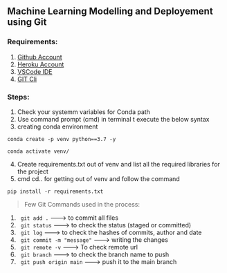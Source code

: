## Machine Learning Modelling and Deployement using Git 

### Requirements:

1. [Github Account](https://github.com)
2. [Heroku Account](https://id.heroku.com/login)
3. [VSCode IDE](https://code.visualstudio.com/)
4. [GIT Cli](https://git-scm.com/downloads)


### Steps:
1. Check your systemm variables for Conda path
2. Use command prompt (cmd) in terminal t execute the below syntax
3. creating conda environment
```
conda create -p venv python==3.7 -y
```

```
conda activate venv/
```
4. Create requirements.txt out of venv and list all the required libraries for the project
5. cmd cd.. for getting out of venv and follow the command
```
pip install -r requirements.txt
```


> Few Git Commands used in the process:
1. ``` git add .``` ---> to commit all files
2. ``` git status``` ---> to check the status (staged or committed)
3. ``` git log``` ---> to check the hashes of commits, author and date
4. ``` git commit -m "message"``` ---> writing the changes 
5. ``` git remote -v``` ---> To check remote url
6. ``` git branch``` ---> to check the branch name to push
7. ``` git push origin main``` ---> push it to the main branch